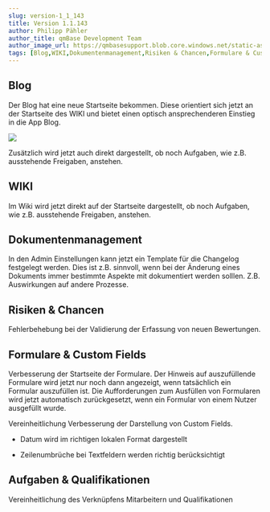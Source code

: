 ```yaml
---
slug: version-1_1_143
title: Version 1.1.143
author: Philipp Pähler
author_title: qmBase Development Team
author_image_url: https://qmbasesupport.blob.core.windows.net/static-assets/img/persons/paehler_round.png
tags: [Blog,WIKI,Dokumentenmanagement,Risiken & Chancen,Formulare & Custom Fields,Aufgaben & Qualifikationen,Changelog]
---
```

## Blog

Der Blog hat eine neue Startseite bekommen. Diese orientiert sich jetzt an der Startseite des WIKI und bietet einen optisch ansprechenderen Einstieg in die App Blog.

![](https://caqadmin.blob.core.windows.net/releasenotes/131/a099d8b3-3060-4bf2-8088-4818432d9828-images-mceclip0.png)

Zusätzlich wird jetzt auch direkt dargestellt, ob noch Aufgaben, wie z.B. ausstehende Freigaben, anstehen.

## WIKI

Im Wiki wird jetzt direkt auf der Startseite dargestellt, ob noch Aufgaben, wie z.B. ausstehende Freigaben, anstehen.

## Dokumentenmanagement

In den Admin Einstellungen kann jetzt ein Template für die Changelog festgelegt werden. Dies ist z.B. sinnvoll, wenn bei der Änderung eines Dokuments immer bestimmte Aspekte mit dokumentiert werden solllen. Z.B. Auswirkungen auf andere Prozesse.

## Risiken & Chancen

Fehlerbehebung bei der Validierung der Erfassung von neuen Bewertungen.

## Formulare & Custom Fields

Verbesserung der Startseite der Formulare. Der Hinweis auf auszufüllende Formulare wird jetzt nur noch dann angezeigt, wenn tatsächlich ein Formular auszufüllen ist. Die Aufforderungen zum Ausfüllen von Formularen wird jetzt automatisch zurückgesetzt, wenn ein Formular von einem Nutzer ausgefüllt wurde.

Vereinheitlichung Verbesserung der Darstellung von Custom Fields.

*   Datum wird im richtigen lokalen Format dargestellt

*   Zeilenumbrüche bei Textfeldern werden richtig berücksichtigt

## Aufgaben & Qualifikationen

Vereinheitlichung des Verknüpfens Mitarbeitern und Qualifikationen